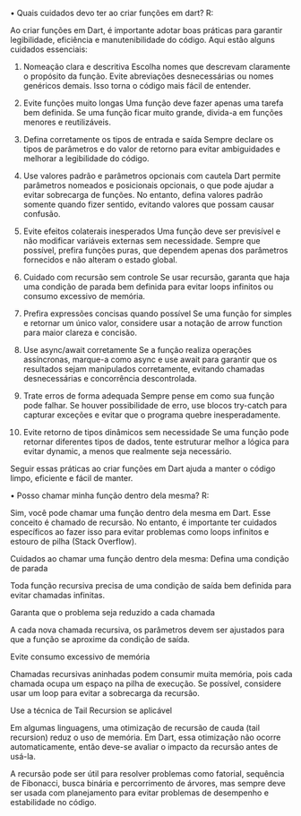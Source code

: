 • Quais cuidados devo ter ao criar funções em dart? 
R:

Ao criar funções em Dart, é importante adotar boas práticas para garantir legibilidade, eficiência e manutenibilidade do código. Aqui estão alguns cuidados essenciais:

1. Nomeação clara e descritiva
Escolha nomes que descrevam claramente o propósito da função. Evite abreviações desnecessárias ou nomes genéricos demais. Isso torna o código mais fácil de entender.

2. Evite funções muito longas
Uma função deve fazer apenas uma tarefa bem definida. Se uma função ficar muito grande, divida-a em funções menores e reutilizáveis.

3. Defina corretamente os tipos de entrada e saída
Sempre declare os tipos de parâmetros e do valor de retorno para evitar ambiguidades e melhorar a legibilidade do código.

4. Use valores padrão e parâmetros opcionais com cautela
Dart permite parâmetros nomeados e posicionais opcionais, o que pode ajudar a evitar sobrecarga de funções. No entanto, defina valores padrão somente quando fizer sentido, evitando valores que possam causar confusão.

5. Evite efeitos colaterais inesperados
Uma função deve ser previsível e não modificar variáveis externas sem necessidade. Sempre que possível, prefira funções puras, que dependem apenas dos parâmetros fornecidos e não alteram o estado global.

6. Cuidado com recursão sem controle
Se usar recursão, garanta que haja uma condição de parada bem definida para evitar loops infinitos ou consumo excessivo de memória.

7. Prefira expressões concisas quando possível
Se uma função for simples e retornar um único valor, considere usar a notação de arrow function para maior clareza e concisão.

8. Use async/await corretamente
Se a função realiza operações assíncronas, marque-a como async e use await para garantir que os resultados sejam manipulados corretamente, evitando chamadas desnecessárias e concorrência descontrolada.

9. Trate erros de forma adequada
Sempre pense em como sua função pode falhar. Se houver possibilidade de erro, use blocos try-catch para capturar exceções e evitar que o programa quebre inesperadamente.

10. Evite retorno de tipos dinâmicos sem necessidade
Se uma função pode retornar diferentes tipos de dados, tente estruturar melhor a lógica para evitar dynamic, a menos que realmente seja necessário.

Seguir essas práticas ao criar funções em Dart ajuda a manter o código limpo, eficiente e fácil de manter.

• Posso chamar minha função dentro dela mesma? 
R:

Sim, você pode chamar uma função dentro dela mesma em Dart. Esse conceito é chamado de recursão. No entanto, é importante ter cuidados específicos ao fazer isso para evitar problemas como loops infinitos e estouro de pilha (Stack Overflow).

Cuidados ao chamar uma função dentro dela mesma:
Defina uma condição de parada

Toda função recursiva precisa de uma condição de saída bem definida para evitar chamadas infinitas.

Garanta que o problema seja reduzido a cada chamada

A cada nova chamada recursiva, os parâmetros devem ser ajustados para que a função se aproxime da condição de saída.

Evite consumo excessivo de memória

Chamadas recursivas aninhadas podem consumir muita memória, pois cada chamada ocupa um espaço na pilha de execução. Se possível, considere usar um loop para evitar a sobrecarga da recursão.

Use a técnica de Tail Recursion se aplicável

Em algumas linguagens, uma otimização de recursão de cauda (tail recursion) reduz o uso de memória. Em Dart, essa otimização não ocorre automaticamente, então deve-se avaliar o impacto da recursão antes de usá-la.

A recursão pode ser útil para resolver problemas como fatorial, sequência de Fibonacci, busca binária e percorrimento de árvores, mas sempre deve ser usada com planejamento para evitar problemas de desempenho e estabilidade no código.